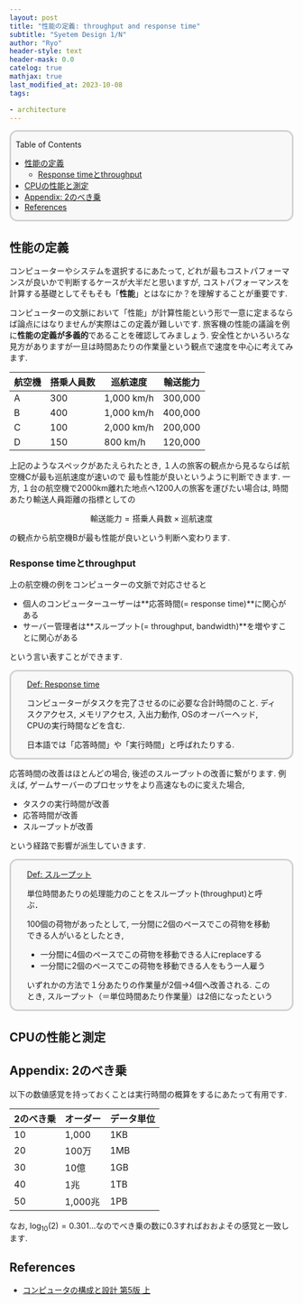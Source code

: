 ```yaml
---
layout: post
title: "性能の定義: throughput and response time"
subtitle: "Syetem Design 1/N"
author: "Ryo"
header-style: text
header-mask: 0.0
catelog: true
mathjax: true
last_modified_at: 2023-10-08
tags:

- architecture
---
```


<div style='border-radius: 1em; border-style:solid; border-color:#D3D3D3; background-color:#F8F8F8'>

<p class="h4">&nbsp;&nbsp;Table of Contents</p>

<!-- START doctoc generated TOC please keep comment here to allow auto update -->
<!-- DON'T EDIT THIS SECTION, INSTEAD RE-RUN doctoc TO UPDATE -->

- [性能の定義](#%E6%80%A7%E8%83%BD%E3%81%AE%E5%AE%9A%E7%BE%A9)
  - [Response timeとthroughput](#response-time%E3%81%A8throughput)
- [CPUの性能と測定](#cpu%E3%81%AE%E6%80%A7%E8%83%BD%E3%81%A8%E6%B8%AC%E5%AE%9A)
- [Appendix: 2のべき乗](#appendix-2%E3%81%AE%E3%81%B9%E3%81%8D%E4%B9%97)
- [References](#references)

<!-- END doctoc generated TOC please keep comment here to allow auto update -->


</div>

## 性能の定義

コンピューターやシステムを選択するにあたって, どれが最もコストパフォーマンスが良いかで判断するケースが大半だと思いますが, 
コストパフォーマンスを計算する基礎としてそもそも「**性能**」とはなにか？を理解することが重要です.

コンピューターの文脈において「性能」が計算性能という形で一意に定まるならば論点にはなりませんが実際はこの定義が難しいです. 
旅客機の性能の議論を例に**性能の定義が多義的**であることを確認してみましょう. 安全性とかいろいろな見方がありますが一旦は時間あたりの作業量という観点で速度を中心に考えてみます.

|航空機|搭乗人員数|巡航速度|輸送能力|
|-----|--------|-------|------|
|A|300| 1,000 km/h|300,000|
|B|400| 1,000 km/h|400,000|
|C|100| 2,000 km/h|200,000|
|D|150| 800 km/h  |120,000|

上記のようなスペックがあたえられたとき, １人の旅客の観点から見るならば航空機Cが最も巡航速度が速いので
最も性能が良いというように判断できます. 一方, １台の航空機で2000km離れた地点へ1200人の旅客を運びたい場合は, 時間あたり輸送人員距離の指標としての

$$
\text{輸送能力} = \text{搭乗人員数}\times\text{巡航速度}
$$

の観点から航空機Bが最も性能が良いという判断へ変わります. 

### Response timeとthroughput

上の航空機の例をコンピューターの文脈で対応させると

- 個人のコンピューターユーザーは**応答時間(= response time)**に関心がある
- サーバー管理者は**スループット(= throughput, bandwidth)**を増やすことに関心がある

という言い表すことができます. 

<div style='padding-left: 2em; padding-right: 2em; border-radius: 1em; border-style:solid; border-color:#D3D3D3; background-color:#F8F8F8'>
<p class="h4"><ins>Def: Response time</ins></p>

コンピューターがタスクを完了させるのに必要な合計時間のこと. ディスクアクセス, メモリアクセス, 入出力動作, 
OSのオーバーヘッド, CPUの実行時間などを含む.

日本語では「応答時間」や「実行時間」と呼ばれたりする.

</div>

応答時間の改善はほとんどの場合, 後述のスループットの改善に繋がります. 例えば, ゲームサーバーのプロセッサをより高速なものに変えた場合, 

- タスクの実行時間が改善
- 応答時間が改善
- スループットが改善

という経路で影響が派生していきます.


<div style='padding-left: 2em; padding-right: 2em; border-radius: 1em; border-style:solid; border-color:#D3D3D3; background-color:#F8F8F8'>
<p class="h4"><ins>Def: スループット</ins></p>

単位時間あたりの処理能力のことをスループット(throughput)と呼ぶ．

100個の荷物があったとして, 一分間に2個のペースでこの荷物を移動できる人がいるとしたとき, 

- 一分間に4個のペースでこの荷物を移動できる人にreplaceする
- 一分間に2個のペースでこの荷物を移動できる人をもう一人雇う

いずれかの方法で１分あたりの作業量が2個→4個へ改善される. このとき, スループット（＝単位時間あたり作業量）は2倍になったという

</div>

## CPUの性能と測定



## Appendix: 2のべき乗

以下の数値感覚を持っておくことは実行時間の概算をするにあたって有用です.

|2のべき乗|オーダー|データ単位|
|--------|------|--------|
|10|1,000|1KB|
|20|100万|1MB|
|30|10億|1GB|
|40|1兆|1TB|
|50|1,000兆|1PB|

なお, $\log_{10}(2) = 0.301...$なのでべき乗の数に$0.3$すればおおよその感覚と一致します.







References
-------------

- [コンピュータの構成と設計 第5版 上](https://www.amazon.co.jp/%E3%82%B3%E3%83%B3%E3%83%94%E3%83%A5%E3%83%BC%E3%82%BF%E3%81%AE%E6%A7%8B%E6%88%90%E3%81%A8%E8%A8%AD%E8%A8%88-%E7%AC%AC5%E7%89%88-%E4%B8%8A-%E3%82%B8%E3%83%A7%E3%83%B3%E3%83%BBL-%E3%83%98%E3%83%8D%E3%82%B7%E3%83%BC/dp/4822298426)